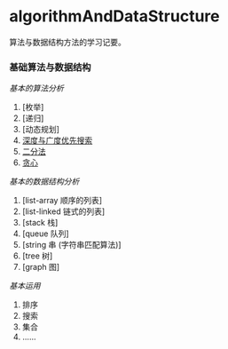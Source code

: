 # algorithmAndDataStructure
算法与数据结构方法的学习记要。

### 基础算法与数据结构
*基本的算法分析*

1. [枚举]
2. [递归]
3. [动态规划]
4. [深度与广度优先搜索]()
5. [二分法]()
6. [贪心]()

*基本的数据结构分析*

1. [list-array 顺序的列表]
1. [list-linked 链式的列表]
1. [stack 栈]
1. [queue 队列]
1. [string 串 (字符串匹配算法)]
1. [tree 树]
1. [graph 图]

*基本运用*

1. 排序
2. 搜索
3. 集合
4. ......

